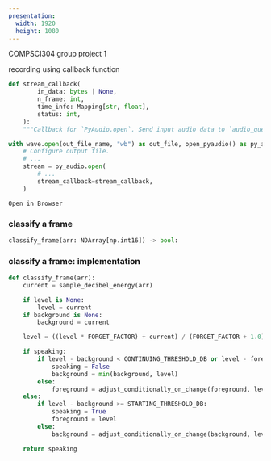 ```yaml
---
presentation:
  width: 1920
  height: 1080
---
```


<!-- slide -->

COMPSCI304 group project 1

<!-- slide -->

recording using callback function

```python
def stream_callback(
        in_data: bytes | None,
        n_frame: int,
        time_info: Mapping[str, float],
        status: int,
    ):
    """Callback for `PyAudio.open`. Send input audio data to `audio_queue`."""

with wave.open(out_file_name, "wb") as out_file, open_pyaudio() as py_audio:
    # Configure output file.
    # ...
    stream = py_audio.open(
        # ...
        stream_callback=stream_callback,
    )
```

<!-- slide -->

`Open in Browser`

<!-- slide -->
### classify a frame
```python
classify_frame(arr: NDArray[np.int16]) -> bool:
```
<!-- slide -->
### classify a frame: implementation

```python
def classify_frame(arr):
    current = sample_decibel_energy(arr)

    if level is None:
        level = current
    if background is None:
        background = current

    level = ((level * FORGET_FACTOR) + current) / (FORGET_FACTOR + 1.0)

    if speaking:
        if level - background < CONTINUING_THRESHOLD_DB or level - foreground < STOPPING_THRESHOLD_DB:
            speaking = False
            background = min(background, level)
        else:
            foreground = adjust_conditionally_on_change(foreground, level, STRONG_ADJUSTMENT, WEAK_ADJUSTMENT)
    else:
        if level - background >= STARTING_THRESHOLD_DB:
            speaking = True
            foreground = level
        else:
            background = adjust_conditionally_on_change(background, level, WEAK_ADJUSTMENT, STRONG_ADJUSTMENT)

    return speaking
```